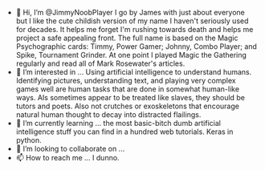 - 👋 Hi, I’m @JimmyNoobPlayer
I go by James with just about everyone but I like the cute childish version of my name I haven't seriously used for decades.
It helps me forget I'm rushing towards death and helps me project a safe appealing front. The full name is based on the
Magic Psychographic cards: Timmy, Power Gamer; Johnny, Combo Player; and Spike, Tournament Grinder. At one point I played
Magic the Gathering regularly and read all of Mark Rosewater's articles.
- 👀 I’m interested in ...
Using artificial intelligence to understand humans. Identifying pictures, understanding text, and playing very complex games
well are human tasks that are done in somewhat human-like ways. AIs sometimes appear to be treated like slaves, they should
be tutors and poets. Also not crutches or exoskeletons that encourage natural human thought to decay into distracted flailings.
- 🌱 I’m currently learning ...
the most basic-bitch dumb artificial intelligence stuff you can find in a hundred web tutorials. Keras in python.
- 💞️ I’m looking to collaborate on ...
- 📫 How to reach me ...
I dunno.

<!---
JimmyNoobPlayer/JimmyNoobPlayer is a ✨ special ✨ repository because its `README.md` (this file) appears on your GitHub profile.
You can click the Preview link to take a look at your changes.
--->

